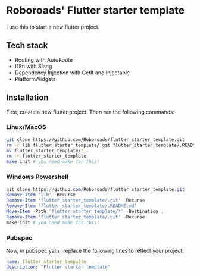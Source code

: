 # Roboroads' Flutter starter template

I use this to start a new flutter project.

## Tech stack

- Routing with AutoRoute
- I18n with Slang
- Dependency Injection with GetIt and Injectable
- PlatformWidgets


## Installation

First, create a new flutter project. Then run the following commands:

### Linux/MacOS

```bash
git clone https://github.com/Roboroads/flutter_starter_template.git
rm -r lib flutter_starter_template/.git flutter_starter_template/.README.md
mv flutter_starter_template/* .
rm -r flutter_starter_template
make init # you need make for this!
```

### Windows Powershell

```powershell
git clone https://github.com/Roboroads/flutter_starter_template.git
Remove-Item 'lib' -Recurse
Remove-Item 'flutter_starter_template/.git' -Recurse
Remove-Item 'flutter_starter_template/.README.md'
Move-Item -Path 'flutter_starter_template/*' -Destination .
Remove-Item 'flutter_starter_template/.git' -Recurse
make init # you need make for this!
```

### Pubspec

Now, in pubspec.yaml, replace the following lines to reflect your project:

```yaml
name: flutter_starter_tempalte
description: "Flutter starter template"
```
